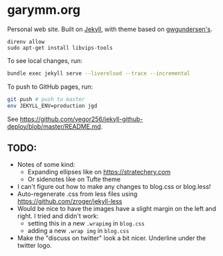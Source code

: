 # garymm.org

Personal web site. Built on [Jekyll](https://jekyllrb.com/), with theme based on
[gwgundersen's](http://gregorygundersen.com/blog/2020/06/21/blog-theme).

```
direnv allow
sudo apt-get install libvips-tools
```

To see local changes, run:

```sh
bundle exec jekyll serve --livereload --trace --incremental
```

To push to GitHub pages, run:

```sh
git push # push to master
env JEKYLL_ENV=production jgd
```

See <https://github.com/yegor256/jekyll-github-deploy/blob/master/README.md>.

## TODO:


* Notes of some kind:
    * Expanding ellipses like on <https://stratechery.com>
    * Or sidenotes like on Tufte theme
* I can't figure out how to make any changes to blog.css or blog.less!
* Auto-regenerate .css from less files using <https://github.com/zroger/jekyll-less>
* Would be nice to have the images have a slight margin on the left and right.
  I tried and didn't work:
    * setting this in a new `.wrapimg` in `blog.css`
    * adding a new `.wrap img` in `blog.css`
* Make the "discuss on twitter" look a bit nicer. Underline under the twitter logo.
